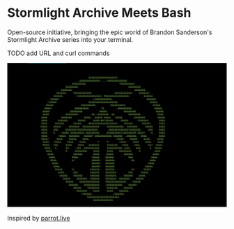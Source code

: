 # Stormlight Archive Meets Bash

Open-source initiative, bringing the epic world of Brandon Sanderson's Stormlight Archive series into your terminal.

TODO add URL and curl commands

![Alt text](image.png)

Inspired by [parrot.live](https://github.com/hugomd/parrot.live)